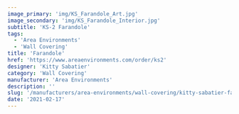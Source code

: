 ```yaml
---
image_primary: 'img/KS_Farandole_Art.jpg'
image_secondary: 'img/KS_Farandole_Interior.jpg'
subtitle: 'KS-2 Farandole'
tags:
  - 'Area Environments'
  - 'Wall Covering'
title: 'Farandole'
href: 'https://www.areaenvironments.com/order/ks2'
designer: 'Kitty Sabatier'
category: 'Wall Covering'
manufacturer: 'Area Environments'
description: ''
slug: '/manufacturers/area-environments/wall-covering/kitty-sabatier-farandole'
date: '2021-02-17'
---
```

